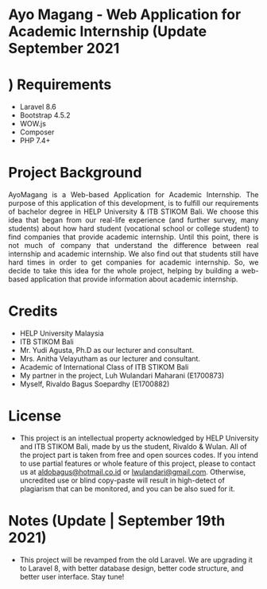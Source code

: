 # Ayo Magang - Web Application for Academic Internship (Update September 2021
  )
Requirements
============
* Laravel 8.6
* Bootstrap 4.5.2
* WOW.js
* Composer
* PHP 7.4+

Project Background
============
<p align="justify">
AyoMagang is a Web-based Application for Academic Internship. The purpose of this application of this development,
is to fulfill our requirements of bachelor degree in HELP University & ITB STIKOM Bali. We choose this idea
that began from our real-life experience (and further survey, many students) about how hard student (vocational school or college student)
to find companies that provide academic internship. Until this point, there is not much of company that understand the difference between
real internship and academic internship. We also find out that students still have hard times in order to get companies for academic internship.
So, we decide to take this idea for the whole project, helping by building a web-based application that provide information about academic internship.
</p>

Credits
=======

* HELP University Malaysia<br>
* ITB STIKOM Bali<br>
* Mr. Yudi Agusta, Ph.D as our lecturer and consultant.
* Mrs. Anitha Velayutham as our lecturer and consultant.
* Academic of International Class of ITB STIKOM Bali
* My partner in the project, Luh Wulandari Maharani (E1700873)
* Myself, Rivaldo Bagus Soepardhy (E1700882)

License
=======

* This project is an intellectual property acknowledged by HELP University and ITB STIKOM Bali, made by us the student, Rivaldo & Wulan. All of the project part is taken from free and open sources codes. If you intend to use partial features or whole feature of this project, please to contact us at aldobagus@hotmail.co.id or lwulandari@gmail.com. Otherwise, uncredited use or blind copy-paste will result in high-detect of plagiarism that can be monitored, and you can be also sued for it.</br>

Notes (Update | September 19th 2021)
=============================
* This project will be revamped from the old Laravel. We are upgrading it to Laravel 8, with better database design, better code structure, and better user interface. Stay tune!
